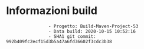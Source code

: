 # Informazioni build

                    - Progetto: Build-Maven-Project-53
                    - Data build: 2020-10-15 10:52:16
                    - SHA1 git commit: 992b409fc2ecf15d3b5a47a6fd36602f3cdc3b38